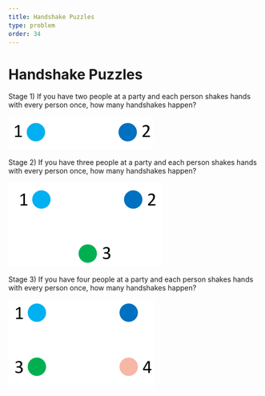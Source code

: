 ```yaml
---
title: Handshake Puzzles
type: problem
order: 34
---
```


# Handshake Puzzles

Stage 1) If you have two people at a party
and each person shakes hands with every
person once, how many handshakes happen? 

![](../../images/handshake-puzzles-1.png)

Stage 2) If you have three people at a party and each person shakes hands with every person once, how many handshakes happen?  

![](../../images/handshake-puzzles-2.png)  

Stage 3) If you have four people at a party and each person shakes hands with every person once, how many handshakes happen?

![](../../images/handshake-puzzles-3.png)

